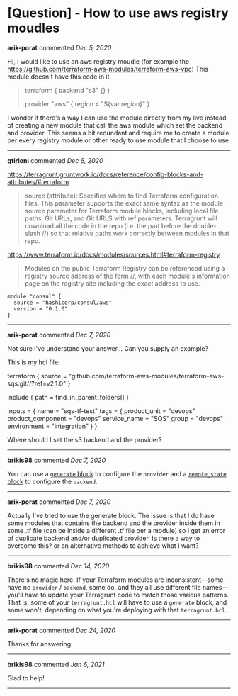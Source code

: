 # [Question] - How to use aws registry moudles

**arik-porat** commented *Dec 5, 2020*

Hi,
I would like to use an aws registry moudle (for example the https://github.com/terraform-aws-modules/terraform-aws-vpc)
This module doesn't have this code in it

> terraform {
>   backend "s3" {}
> }
> 
> provider "aws" {
>   region = "${var.region}"
> }

I wonder if there's a way I can use the module directly from my live instead of creating a new module that call the aws module which set the backend and provider. This seems a bit redundant and require me to create a module per every registry module or other ready to use module that I choose to use.
<br />
***


**gtirloni** commented *Dec 6, 2020*

https://terragrunt.gruntwork.io/docs/reference/config-blocks-and-attributes/#terraform

> source (attribute): Specifies where to find Terraform configuration files. This parameter supports the exact same syntax as the module source parameter for Terraform module blocks, including local file paths, Git URLs, and Git URLS with ref parameters. Terragrunt will download all the code in the repo (i.e. the part before the double-slash //) so that relative paths work correctly between modules in that repo.

https://www.terraform.io/docs/modules/sources.html#terraform-registry

> Modules on the public Terraform Registry can be referenced using a registry source address of the form <NAMESPACE>/<NAME>/<PROVIDER>, with each module's information page on the registry site including the exact address to use.

```
module "consul" {
  source = "hashicorp/consul/aws"
  version = "0.1.0"
}
```
***

**arik-porat** commented *Dec 7, 2020*

Not sure I've understand your answer...
Can you supply an example?

This is my hcl file:

terraform {
  source =  "github.com/terraform-aws-modules/terraform-aws-sqs.git//?ref=v2.1.0"
}

include {
  path = find_in_parent_folders()
}

inputs = {
  name = "sqs-tf-test"
  tags = {
    product_unit = "devops"
    product_component = "devops"
    service_name = "SQS"
    group = "devops"
    environment = "integration"
  }
}

Where should I set the s3 backend and the provider?
***

**brikis98** commented *Dec 7, 2020*

You can use a [`generate` block](https://terragrunt.gruntwork.io/docs/reference/config-blocks-and-attributes/#generate) to configure the `provider` and a [`remote_state` block](https://terragrunt.gruntwork.io/docs/reference/config-blocks-and-attributes/#remote_state) to configure the `backend`.
***

**arik-porat** commented *Dec 7, 2020*

Actually I've tried to use the generate block. The issue is that I do have some modules that contains the backend and the provider inside them in some .tf file (can be inside a different .tf file per a module) so I get an error of duplicate backend and/or duplicated provider. Is there a way to overcome this? or an alternative methods to achieve what I want?
***

**brikis98** commented *Dec 14, 2020*

There's no magic here. If your Terraform modules are inconsistent—some have no `provider` / `backend`, some do, and they all use different file names—you'll have to update your Terragrunt code to match those various patterns. That is, some of your `terragrunt.hcl` will have to use a `generate` block, and some won't, depending on what you're deploying with that `terragrunt.hcl`.
***

**arik-porat** commented *Dec 24, 2020*

Thanks for answering
***

**brikis98** commented *Jan 6, 2021*

Glad to help!
***

